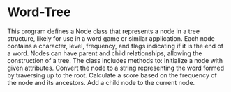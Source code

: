 # Word-Tree
 This program defines a Node class that represents a node in a tree structure, likely for use in a word game or similar application. Each node contains a character, level, frequency, and flags indicating if it is the end of a word. Nodes can have parent and child relationships, allowing the construction of a tree. The class includes methods to:  Initialize a node with given attributes. Convert the node to a string representing the word formed by traversing up to the root. Calculate a score based on the frequency of the node and its ancestors. Add a child node to the current node.
